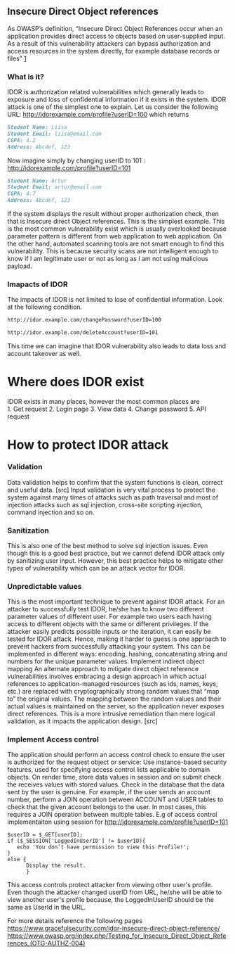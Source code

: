 ## Insecure Direct Object references

As OWASP’s definition, “Insecure Direct Object References occur when an application provides direct access to objects based on user-supplied input. As a result of this vulnerability attackers can bypass authorization and access resources in the system directly, for example database records or files” [1](https://www.owasp.org/index.php/Testing_for_Insecure_Direct_Object_References_(OTG-AUTHZ-004))

### What is it?
IDOR is authorization related vulnerabilities which generally leads to exposure and loss of confidential information if it exists in the system. IDOR attack is one of the simplest one to explain.
Let us consider the following URL:
http://idorexample.com/profile?userID=100 which returns
```markdown
Student Name: Liisa
Student Email: liisa@email.com
CGPA: 4.2
Address: Abcdef, 123
```
Now imagine simply by changing userID to 101 : http://idorexample.com/profile?userID=101
```markdown
Student Name: Artur
Student Email: artur@email.com
CGPA: 4.7
Address: Abcdef, 123
```

If the system displays the result without proper authorization check, then that is Insecure direct Object references. This is the simplest example. This is the most common vulnerability exist which is usually overlooked because parameter pattern is different from web application to web application. On the other hand, automated scanning tools are not smart enough to find this vulnerability. This is because security scans are not intelligent enough to know if I am legitimate user or not as long as I am not using malicious payload.  

### Imapacts of IDOR
The impacts of IDOR is not limited to lose of confidential information. Look at the following condition. 

```markdown
http://idor.example.com/changePassword?userID=100
```
```markdown
http://idor.example.com/deleteAccount?userID=101
```
This time we can imagine that IDOR vulnerability also leads to data loss and account takeover as well. 

# Where does IDOR exist
IDOR exists in many places, however the most common places are   
    1. Get request
    2. Login page
    3. View data
    4. Change password
    5. API request

# How to protect IDOR attack

### Validation
Data validation helps to confirm that the system functions is clean, correct and useful data. [src] Input validation is very vital process to protect the system against many times of attacks such as path traversal and most of injection attacks such as sql injection, cross-site scripting injection, command injection and so on.  

### Sanitization
This is also one of the best method to solve sql injection issues. Even though this is a good best practice, but we cannot defend IDOR attack only by sanitizing user input. However, this best practice helps to mitigate other types of vulnerability which can be an attack vector for IDOR.

### Unpredictable values
This is the most important technique to prevent against IDOR attack. For an attacker to successfully test IDOR, he/she has to know two different parameter values of different user. For example two users each having access to different objects with the same or different privileges.
If the attacker easily predicts possible inputs or the iteration, it can easily be tested for IDOR attack. Hence, making it harder to guess is one approach to prevent hackers from successfully attacking your system. This can be implemented in different ways: encoding, hashing, concatenating string and numbers for the unique parameter values.
Implement indirect object mapping
An alternate approach to mitigate direct object reference vulnerabilities involves embracing a design approach in which actual references to application-managed resources (such as ids, names, keys, etc.)  are replaced with cryptographically strong random values that “map to” the original values. The mapping between the random values and their actual values is maintained on the server, so the application never exposes direct references.  This is a more intrusive remediation than mere logical validation, as it impacts the application design. [src]

### Implement Access control
The application should perform an access control check to ensure the user is authorized for the request object or service:
Use instance-based security features, used for specifying access control lists applicable to domain objects.
On render time, store data values in session and on submit check the receives values with stored values.
Check in the database that the data sent by the user is genuine. For example, if the user sends an account number, perform a JOIN operation between ACCOUNT and USER tables to check that the given account belongs to the user. In most cases, this requires a JOIN operation between multiple tables. 
E.g of access control implementaiton using session for http://idorexample.com/profile?userID=101

```
$userID = $_GET[userID];
if ($_SESSION['LoggedInUserID'] != $userID){
   echo 'You don’t have permission to view this Profile!';
}
else {
      Display the result.       
      }
```
This access controls protect attacker from viewing other user's profile. Even though the attacker changed userID from URL, he/she will be able to view another user's profile because, the LoggedInUserID should be the same as UserId in the URL.

For more details reference the following pages
https://www.gracefulsecurity.com/idor-insecure-direct-object-reference/
https://www.owasp.org/index.php/Testing_for_Insecure_Direct_Object_References_(OTG-AUTHZ-004)

